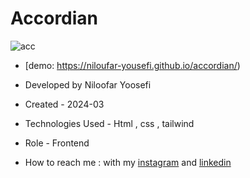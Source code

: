 # Accordian

![acc](https://github.com/niloufar-yousefi/accordian/assets/156951582/1fe9ce91-eb9b-4cb3-a1be-9788ab8bfd75)
- [demo: https://niloufar-yousefi.github.io/accordian/)

- Developed by Niloofar Yoosefi

- Created - 2024-03

- Technologies Used - Html , css , tailwind 


- Role - Frontend

- How to reach me : with my [instagram](https://github.com/niloufar-yousefi) and [linkedin](https://www.linkedin.com/in/niloofar-yoosefikhorram-242742143/)







